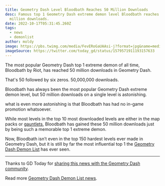 ```yaml
---
title: Geometry Dash Level Bloodbath Reaches 50 Million Downloads
desc: Famous top 1 Geometry Dash extreme demon level Bloodbath reaches 50
  million downloads.
date: 2022-10-17T05:31:45.260Z
tags:
  - news
  - demonlist
author: moldy
image: https://pbs.twimg.com/media/FevERoGaUAAsi-j?format=jpg&name=medium
imageSource: https://twitter.com/today_gd/status/1579571911193157633
---
```

The most popular Geometry Dash top 1 extreme demon of all time, Bloodbath by Riot, has reached 50 million downloads in Geometry Dash.

That's 50 followed by six zeros. 50,000,000 downloads.

Bloodbath has always been the most popular Geometry Dash extreme demon level, but 50 million downloads on a single level is astonishing.

what is even more astonishing is that Bloodbath has had no in-game promotion whatsoever.

While most levels in the top 10 most downloaded levels are either in the map packs or [gauntlets](/posts/geometry-dash-2-2-world-galaxy-universe-gauntlets/), Bloodbath has gained these 50 million downloads just by being such a memorable top 1 extreme demon.

Now, Bloodbath isn’t even in the top 150 hardest levels ever made in Geometry Dash, but it is still by far the most influential top 1 the [Geometry Dash Demon List](/posts/geometry-dash-demon-list-what-are-the-top-extreme-demons-2022/) has ever seen.

---

Thanks to GD Today for [sharing this news with the Geometry Dash community](https://twitter.com/today_gd/status/1579571911193157633).

Read more [Geometry Dash Demon List news](/categories/demonlist/).